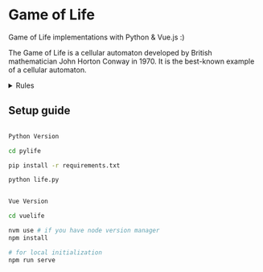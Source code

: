 # Game of Life

Game of Life implementations with Python & Vue.js :)

The Game of Life is a cellular automaton developed by British mathematician John Horton Conway in 1970. It is the best-known example of a cellular automaton.

<details>
  <summary> Rules </summary>

### For a space that is populated

- Each cell with one or no neighbors die;
- Each cell with four or more neighbors dies;
- Each cell with two or three neighbors survives.

### For a space that is empty or unpopulated

- Each cell with three neighbors becomes populated.

</details>

## Setup guide

```bash

Python Version 

cd pylife

pip install -r requirements.txt

python life.py
```

```bash

Vue Version 

cd vuelife

nvm use # if you have node version manager
npm install

# for local initialization
npm run serve
```